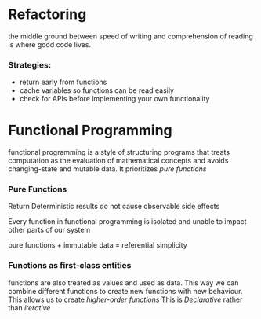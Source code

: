 # Refactoring
the middle ground between speed of writing and comprehension of reading is where good code lives.
### Strategies:
- return early from functions
- cache variables so functions can be read easily
- check for APIs before implementing your own functionality

# Functional Programming
functional programming is a style of structuring programs that treats computation as the evaluation of mathematical concepts and avoids changing-state and mutable data.
It prioritizes *pure functions* 
### Pure Functions
Return Deterministic results
do not cause observable side effects

Every function in functional programming is isolated and unable to impact other parts of our system

  pure functions + immutable data = referential simplicity
  
### Functions as first-class entities
functions are also treated as values and used as data. This way we can combine different functions to create new functions with new behaviour. 
This allows us to create *higher-order functions*
This is *Declarative* rather than *iterative*
